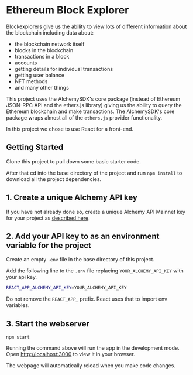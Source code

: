 # Ethereum Block Explorer

Blockexplorers give us the ability to view lots of different information about the blockchain including data about:
  * the blockchain network itself
  * blocks in the blockchain
  * transactions in a block
  * accounts
  * getting details for individual transactions
  * getting user balance
  * NFT methods
  * and many other things

  This project uses the AlchemySDK's core package (instead of Ethereum JSON-RPC API and the ethers.js library) giving us the ability to query the Ethereum blockchain and make transactions. The AlchemySDK's core package 
  wraps almost all of the `ethers.js` provider functionality.

  In this project we chose to use React for a front-end.
  
## Getting Started
Clone this project to pull down some basic starter code.

After that cd into the base directory of the project and run `npm install` to download all the project dependencies.

## 1. Create a unique Alchemy API key

If you have not already done so, create a unique Alchemy API Mainnet key
for your project as [described here](https://docs.alchemy.com/reference/api-overview?a=eth-bootcamp).

## 2. Add your API key to as an environment variable for the project

Create an empty `.env` file in the base directory of this project.

Add the following line to the `.env` file replacing `YOUR_ALCHEMY_API_KEY` with your api key.

```sh
REACT_APP_ALCHEMY_API_KEY=YOUR_ALCHEMY_API_KEY
```

Do not remove the `REACT_APP_` prefix. React uses that to import env variables.

## 3. Start the webserver

`npm start`

Running the command above will run the app in the development mode. Open [http://localhost:3000](http://localhost:3000) to view it in your browser.

The webpage will automatically reload when you make code changes.



